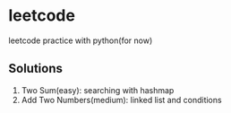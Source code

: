 # leetcode
leetcode practice with python(for now)
## Solutions
1. Two Sum(easy): searching with hashmap
2. Add Two Numbers(medium): linked list and conditions